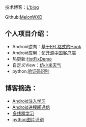 

技术博客：[L'blog](https://melonwxd.github.io/)

Github:[MelonWXD](https://github.com/MelonWXD)

## 个人项目介绍：

- Android逆向：[基于EFL格式的Hook](https://github.com/MelonWXD/ELFHooker)
- Android应用：[仿开源中国客户端](https://github.com/MelonWXD/SimpleOSC)
- 热更新:[HotFixDemo](https://github.com/MelonWXD/HotFixDemo)
- 自定义View：[仿小米天气](https://github.com/MelonWXD/HourlyForecastView)
- python:[验证码识别](https://github.com/MelonWXD/VerificationMatcher)


## 博客摘选：

- [Android注入学习](https://melonwxd.github.io/tags/%E6%B3%A8%E5%85%A5/)
- [Android进程间通信](https://melonwxd.github.io/2017/10/28/android-ipc2/)
- [多线程学习](https://melonwxd.github.io/2018/02/08/Android%E5%A4%9A%E7%BA%BF%E7%A8%8B%E5%88%86%E6%9E%90/)
- [python图片识别](https://melonwxd.github.io/2018/02/27/%E9%AA%8C%E8%AF%81%E7%A0%81%E8%AF%86%E5%88%AB/)

